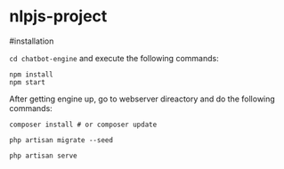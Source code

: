 # nlpjs-project

#installation

```cd chatbot-engine``` and execute the following commands:

```
npm install
npm start
```

After getting engine up, go to webserver direactory and do the following commands:

```
composer install # or composer update

php artisan migrate --seed

php artisan serve

```

